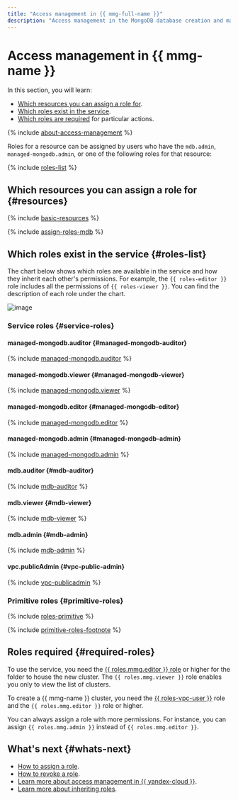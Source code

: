 ```yaml
---
title: "Access management in {{ mmg-full-name }}"
description: "Access management in the MongoDB database creation and management service. This section describes the resources for which you can assign a role, the roles existing in the service, and the roles required to perform a particular action."
---
```


# Access management in {{ mmg-name }}


In this section, you will learn:

* [Which resources you can assign a role for](#resources).
* [Which roles exist in the service](#roles-list).
* [Which roles are required](#required-roles) for particular actions.

{% include [about-access-management](../../_includes/iam/about-access-management.md) %}

Roles for a resource can be assigned by users who have the `mdb.admin`, `managed-mongodb.admin`, or one of the following roles for that resource:

{% include [roles-list](../../_includes/iam/roles-list.md) %}

## Which resources you can assign a role for {#resources}

{% include [basic-resources](../../_includes/iam/basic-resources-for-access-control.md) %}

{% include [assign-roles-mdb](../../_includes/iam/assign-roles-mdb.md) %}

## Which roles exist in the service {#roles-list}

The chart below shows which roles are available in the service and how they inherit each other's permissions. For example, the `{{ roles-editor }}` role includes all the permissions of `{{ roles-viewer }}`. You can find the description of each role under the chart.

![image](../../_assets/mdb/roles-managed-mongodb.svg)

### Service roles {#service-roles}

#### managed-mongodb.auditor {#managed-mongodb-auditor}

{% include [managed-mongodb.auditor](../../_roles/managed-mongodb/auditor.md) %}

#### managed-mongodb.viewer {#managed-mongodb-viewer}

{% include [managed-mongodb.viewer](../../_roles/managed-mongodb/viewer.md) %}

#### managed-mongodb.editor {#managed-mongodb-editor}

{% include [managed-mongodb.editor](../../_roles/managed-mongodb/editor.md) %}

#### managed-mongodb.admin {#managed-mongodb-admin}

{% include [managed-mongodb.admin](../../_roles/managed-mongodb/admin.md) %}

#### mdb.auditor {#mdb-auditor}

{% include [mdb-auditor](../../_roles/mdb/auditor.md) %}

#### mdb.viewer {#mdb-viewer}

{% include [mdb-viewer](../../_roles/mdb/viewer.md) %}

#### mdb.admin {#mdb-admin}

{% include [mdb-admin](../../_roles/mdb/admin.md) %}

#### vpc.publicAdmin {#vpc-public-admin}

{% include [vpc-publicadmin](../../_roles/vpc/publicAdmin.md) %}


### Primitive roles {#primitive-roles}

{% include [roles-primitive](../../_includes/roles-primitive.md) %}

{% include [primitive-roles-footnote](../../_includes/primitive-roles-footnote.md) %}

## Roles required {#required-roles}

To use the service, you need the [{{ roles.mmg.editor }} role](../../iam/concepts/access-control/roles.md) or higher for the folder to house the new cluster. The `{{ roles.mmg.viewer }}` role enables you only to view the list of clusters.

To create a {{ mmg-name }} cluster, you need the [{{ roles-vpc-user }}](../../vpc/security/index.md#vpc-user) role and the `{{ roles.mmg.editor }}` role or higher.

You can always assign a role with more permissions. For instance, you can assign `{{ roles.mmg.admin }}` instead of `{{ roles.mmg.editor }}`.

## What's next {#whats-next}

* [How to assign a role](../../iam/operations/roles/grant.md).
* [How to revoke a role](../../iam/operations/roles/revoke.md).
* [Learn more about access management in {{ yandex-cloud }}](../../iam/concepts/access-control/index.md).
* [Learn more about inheriting roles](../../resource-manager/concepts/resources-hierarchy.md#access-rights-inheritance).

